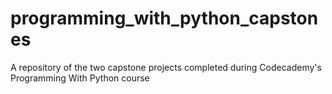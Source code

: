 # programming_with_python_capstones
A repository of the two capstone projects completed during Codecademy's Programming With Python course
